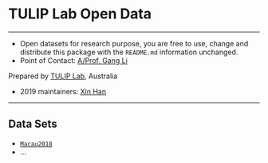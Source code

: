 # TULIP Lab Open Data  

---
- Open datasets for research purpose, you are free to use, change and distribute this package with the `README.md` information unchanged.
- Point of Contact: [A/Prof. Gang Li](https://github.com/tuliplab) 

Prepared by [TULIP Lab](http://www.tulip.org.au), Australia

- 2019 maintainers: [Xin Han](https://github.com/xhan97)

---

## Data Sets

* [`Macau2018`](Macau2018)
* ...
